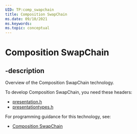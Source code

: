 ```yaml
---
UID: TP:comp_swapchain
title: Composition SwapChain
ms.date: 09/10/2021
ms.keywords: 
ms.topic: conceptual
---
```


# Composition SwapChain

## -description

Overview of the Composition SwapChain technology.

To develop Composition SwapChain, you need these headers:

 * [presentation.h](../presentation/index.md)
 * [presentationtypes.h](../presentationtypes/index.md)

For programming guidance for this technology, see:
* [Composition SwapChain](/windows/win32/comp_swapchain)

